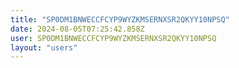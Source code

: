 ```yaml
---
title: "SP0DM1BNWECCFCYP9WYZKMSERNXSR2QKYY10NPSQ"
date: 2024-08-05T07:25:42.858Z
user: SP0DM1BNWECCFCYP9WYZKMSERNXSR2QKYY10NPSQ
layout: "users"
---
```

    